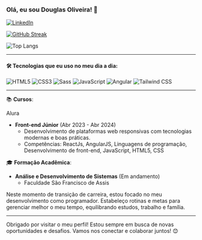 ### Olá, eu sou Douglas Oliveira! 🚀

[![LinkedIn](https://img.shields.io/badge/LinkedIn-0077B5?style=for-the-badge&logo=linkedin&logoColor=white)](https://www.linkedin.com/in/douglas-oliveira-625064271/)

[![GitHub Streak](https://streak-stats.demolab.com/?user=douglas1997silva&theme=bear&background=000&border=30A3DC&dates=FFF)](https://git.io/streak-stats)


![Top Langs](https://github-readme-stats.vercel.app/api/top-langs/?username=douglas1997silva&hide_progress=true)

---

#### 🛠️ Tecnologias que eu uso no meu dia a dia:

<div style="display: inline_block">
  <img alt="HTML5" src="https://img.shields.io/badge/HTML5-E34F26?style=for-the-badge&logo=html5&logoColor=white" />
  <img alt="CSS3" src="https://img.shields.io/badge/CSS3-1572B6?style=for-the-badge&logo=css3&logoColor=white" />
  <img alt="Sass" src="https://img.shields.io/badge/Sass-CC6699?style=for-the-badge&logo=sass&logoColor=white" />
  <img alt="JavaScript" src="https://img.shields.io/badge/JavaScript-F7DF1E?style=for-the-badge&logo=javascript&logoColor=black" />
   <img alt="Angular" src="https://img.shields.io/badge/Angular-DD0031?style=for-the-badge&logo=angular&logoColor=white" />
  <img alt="Tailwind CSS" src="https://img.shields.io/badge/Tailwind_CSS-38B2AC?style=for-the-badge&logo=tailwind-css&logoColor=white" />
</div>

---

📚 **Cursos**:

Alura

- **Front-end Júnior** (Abr 2023 - Abr 2024)
  - Desenvolvimento de plataformas web responsivas com tecnologias modernas e boas práticas.
  - Competências: ReactJs, AngularJS, Linguagens de programação, Desenvolvimento de front-end, JavaScript, HTML5, CSS

🎓 **Formação Acadêmica**:

- **Análise e Desenvolvimento de Sistemas** (Em andamento)
  - Faculdade São Francisco de Assis

Neste momento de transição de carreira, estou focado no meu desenvolvimento como programador. Estabeleço rotinas e metas para gerenciar melhor o meu tempo, equilibrando estudos, trabalho e família.

---

Obrigado por visitar o meu perfil! Estou sempre em busca de novas oportunidades e desafios. Vamos nos conectar e colaborar juntos! 😊
